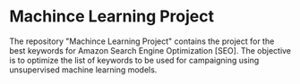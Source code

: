 # Machince Learning Project
The repository "Machince Learning Project" contains the project for the best keywords for Amazon Search Engine Optimization [SEO].
The objective is to optimize the list of keywords to be used for campaigning using unsupervised machine learning models.
